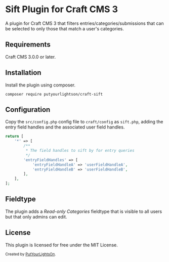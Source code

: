 # Sift Plugin for Craft CMS 3

A plugin for Craft CMS 3 that filters entries/categories/submissions that can be selected to only those that match a user's categories.

## Requirements

Craft CMS 3.0.0 or later.

## Installation

Install the plugin using composer.

```
composer require putyourlightson/craft-sift
```

## Configuration

Copy the `src/config.php` config file to `craft/config` as `sift.php`, adding the entry field handles and the associated user field handles.
```php
return [
    '*' => [
        /**
         * The field handles to sift by for entry queries
         */
        'entryFieldHandles' => [
            'entryFieldHandleA' => 'userFieldHandleA',
            'entryFieldHandleB' => 'userFieldHandleB',
        ],
    ],
];
```

## Fieldtype

The plugin adds a _Read-only Categories_ fieldtype that is visible to all users but that only admins can edit.

## License

This plugin is licensed for free under the MIT License.

<small>Created by [PutYourLightsOn](https://putyourlightson.com/).</small>
